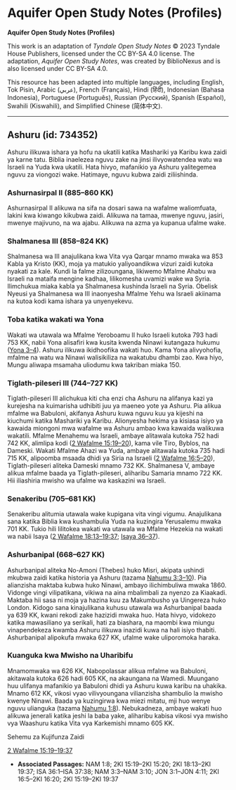 # Aquifer Open Study Notes (Profiles)

**Aquifer Open Study Notes (Profiles)**

This work is an adaptation of *Tyndale Open Study Notes* © 2023 Tyndale House Publishers, licensed under the CC BY\-SA 4\.0 license. The adaptation, *Aquifer Open Study Notes*, was created by BiblioNexus and is also licensed under CC BY\-SA 4\.0\.

This resource has been adapted into multiple languages, including English, Tok Pisin, Arabic (عربي), French (Français), Hindi (हिंदी), Indonesian (Bahasa Indonesia), Portuguese (Português), Russian (Русский), Spanish (Español), Swahili (Kiswahili), and Simplified Chinese (简体中文).



--------------------------------

## Ashuru (id: 734352)

Ashuru ilikuwa ishara ya hofu na ukatili katika Mashariki ya Karibu kwa zaidi ya karne tatu. Biblia inaelezea nguvu zake na jinsi ilivyowatendea watu wa Israeli na Yuda kwa ukatili. Hata hivyo, mafanikio ya Ashuru yalitegemea nguvu za viongozi wake. Hatimaye, nguvu kubwa zaidi ziliishinda.

### Ashurnasirpal II (885–860 KK)

Ashurnasirpal II alikuwa na sifa na dosari sawa na wafalme waliomfuata, lakini kwa kiwango kikubwa zaidi. Alikuwa na tamaa, mwenye nguvu, jasiri, mwenye majivuno, na wa ajabu. Alikuwa na azma ya kupanua ufalme wake.

### Shalmanesa III (858–824 KK)

Shalmanesa wa III anajulikana kwa Vita vya Qarqar mnamo mwaka wa 853 Kabla ya Kristo (KK), moja ya matukio yaliyoandikwa vizuri zaidi kutoka nyakati za kale. Kundi la falme zilizoungana, likiwemo Mfalme Ahabu wa Israeli na mataifa mengine kadhaa, lilikomesha uvamizi wake wa Syria. Ilimchukua miaka kabla ya Shalmanesa kushinda Israeli na Syria. Obelisk Nyeusi ya Shalmanesa wa III inaonyesha Mfalme Yehu wa Israeli akiinama na kutoa kodi kama ishara ya unyenyekevu.

### Toba katika wakati wa Yona

Wakati wa utawala wa Mfalme Yeroboamu II huko Israeli kutoka 793 hadi 753 KK, nabii Yona alisafiri kwa kusita kwenda Ninawi kutangaza hukumu ([Yona 3–4](https://ref.ly/Jonah3:1-Jonah4:11)). Ashuru ilikuwa ikidhoofika wakati huo. Kama Yona alivyohofia, mfalme na watu wa Ninawi walisikiliza na wakatubu dhambi zao. Kwa hiyo, Mungu aliwapa msamaha uliodumu kwa takriban miaka 150\.

### Tiglath\-pileseri III (744–727 KK)

Tiglath\-pileseri III alichukua kiti cha enzi cha Ashuru na alifanya kazi ya kurejesha na kuimarisha udhibiti juu ya maeneo yote ya Ashuru. Pia alikua mfalme wa Babuloni, akifanya Ashuru kuwa nguvu kuu ya kijeshi na kiuchumi katika Mashariki ya Karibu. Alionyesha hekima ya kisiasa isiyo ya kawaida miongoni mwa wafalme wa Ashuru ambao kwa kawaida walikuwa wakatili. Mfalme Menahemu wa Israeli, ambaye alitawala kutoka 752 hadi 742 KK, alimlipa kodi ([2 Wafalme 15:19–20](https://ref.ly/2Kgs15:19-2Kgs15:20)), kama vile Tiro, Byblos, na Dameski. Wakati Mfalme Ahazi wa Yuda, ambaye alitawala kutoka 735 hadi 715 KK, alipoomba msaada dhidi ya Siria na Israeli ([2 Wafalme 16:5–20](https://ref.ly/2Kgs16:5-2Kgs16:20)), Tiglath\-pileseri aliteka Dameski mnamo 732 KK. Shalmanesa V, ambaye alikua mfalme baada ya Tiglath\-pileseri, aliharibu Samaria mnamo 722 KK. Hii iliashiria mwisho wa ufalme wa kaskazini wa Israeli.

### Senakeribu (705–681 KK)

Senakeribu alitumia utawala wake kupigana vita vingi vigumu. Anajulikana sana katika Biblia kwa kushambulia Yuda na kuzingira Yerusalemu mwaka 701 KK. Tukio hili lilitokea wakati wa utawala wa Mfalme Hezekia na wakati wa nabii Isaya ([2 Wafalme 18:13–19:37](https://ref.ly/2Kgs18:13-2Kgs19:37); [Isaya 36–37](https://ref.ly/Isa36:1-Isa37:38)).

### Ashurbanipal (668–627 KK)

Ashurbanipal aliteka No\-Amoni (Thebes) huko Misri, akipata ushindi mkubwa zaidi katika historia ya Ashuru (tazama [Nahumu 3:3–10](https://ref.ly/Nah3:3-Nah3:10)). Pia alianzisha maktaba kubwa huko Ninawi, ambayo ilichimbuliwa mwaka 1860\. Vidonge vingi vilipatikana, vikiwa na aina mbalimbali za nyenzo za Kiaakadi. Maktaba hii sasa ni moja ya hazina kuu za Makumbusho ya Uingereza huko London. Kidogo sana kinajulikana kuhusu utawala wa Ashurbanipal baada ya 639 KK, kwani rekodi zake hazizidi mwaka huo. Hata hivyo, vidokezo katika mawasiliano ya serikali, hati za biashara, na maombi kwa miungu vinapendekeza kwamba Ashuru ilikuwa inazidi kuwa na hali isiyo thabiti. Ashurbanipal alipokufa mwaka 627 KK, ufalme wake uliporomoka haraka.

### Kuanguka kwa Mwisho na Uharibifu

Mnamomwaka wa 626 KK, Nabopolassar alikua mfalme wa Babuloni, akitawala kutoka 626 hadi 605 KK, na akaungana na Wamedi. Muungano huu ulifanya mafanikio ya Babuloni dhidi ya Ashuru kuwa karibu na uhakika. Mnamo 612 KK, vikosi vyao vilivyoungana vilianzisha shambulio la mwisho kwenye Ninawi. Baada ya kuzingirwa kwa miezi mitatu, mji huo wenye nguvu ulianguka (tazama [Nahumu 1:8](https://ref.ly/Nah1:8)). Nebukadneza, ambaye wakati huo alikuwa jenerali katika jeshi la baba yake, aliharibu kabisa vikosi vya mwisho vya Waashuru katika Vita vya Karkemishi mnamo 605 KK.

Sehemu za Kujifunza Zaidi

[2 Wafalme 15:19–19:37](https://ref.ly/2Kgs15:19-2Kgs19:37)

* **Associated Passages:** NAM 1:8; 2KI 15:19–2KI 15:20; 2KI 18:13–2KI 19:37; ISA 36:1–ISA 37:38; NAM 3:3–NAM 3:10; JON 3:1–JON 4:11; 2KI 16:5–2KI 16:20; 2KI 15:19–2KI 19:37

